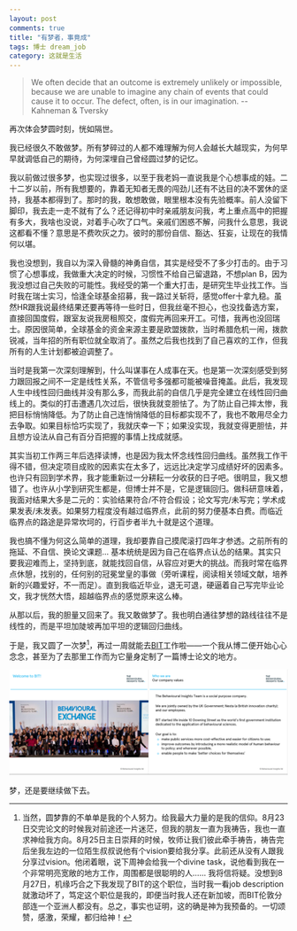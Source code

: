 ```yaml
---
layout: post
comments: true
title: "有梦者，事竟成"
tags: 博士 dream_job
category: 这就是生活
---
```


> We often decide that an outcome is extremely unlikely or impossible, because we are unable to imagine any chain of events that could cause it to occur. The defect, often, is in our imagination. -- Kahneman & Tversky

再次体会梦圆时刻，恍如隔世。

我已经很久不敢做梦。所有梦碎过的人都不难理解为何人会越长大越现实，为何早早就调低自己的期待，为何深埋自己曾经圆过梦的记忆。

我以前做过很多梦，也实现过很多，以至于我老妈一直说我是个心想事成的娃。二十二岁以前，所有我想要的，靠着无知者无畏的闯劲儿还有不达目的决不罢休的坚持，我基本都得到了。那时的我，敢想敢做，眼里根本没有先验概率。前人没留下脚印，我去走一走不就有了么？还记得初中时亲戚朋友问我，考上重点高中的把握有多大，我啥也没说，对着手心吹了口气。亲戚们困惑不解，问我什么意思，我说这都看不懂？意思是不费吹灰之力。彼时的那份自信、豁达、狂妄，让现在的我情何以堪。

我也没想到，我自以为深入骨髓的神勇自信，其实是经受不了多少打击的。由于习惯了心想事成，我做重大决定的时候，习惯性不给自己留退路，不想plan B，因为我没想过自己失败的可能性。我经受的第一个重大打击，是研究生毕业找工作。当时我在瑞士实习，恰逢全球基金招募，我一路过关斩将，感觉offer十拿九稳。虽然HR跟我说最终结果还要再等待一些时日，但我丝毫不担心，也没找备选方案，直接回国度假，跟室友说我房租照交，度假完再回来开工。可惜，我再也没回瑞士。原因很简单，全球基金的资金来源主要是欧盟拨款，当时希腊危机一闹，拨款锐减，当年招的所有职位就全取消了。虽然之后我也找到了自己喜欢的工作，但我所有的人生计划都被迫调整了。

当时是我第一次深刻理解到，什么叫谋事在人成事在天。也是第一次深刻感受到努力跟回报之间不一定是线性关系，不管信号多强都可能被噪音掩盖。此后，我发现人生中线性回归曲线并没有那么多，而我此前的自信几乎是完全建立在线性回归曲线上的。类似的打击遭遇几次过后，很快我就变胆怯了。为了防止自己摔太惨，我把目标悄悄降低。为了防止自己连悄悄降低的目标都实现不了，我也不敢用尽全力去争取。如果目标恰巧实现了，我就庆幸一下；如果没实现，我就变得更胆怯，并且想方设法从自己有百分百把握的事情上找成就感。

其实当初工作两三年后选择读博，也是因为我太怀念线性回归曲线。虽然我工作干得不错，但决定项目成败的因素实在太多了，远远比决定学习成绩好坏的因素多。也许只有回到学术界，我才能重新过一分耕耘一分收获的日子吧。很明显，我又想错了。也许从小学到研究生都是，但博士并不是，它是逻辑回归。做科研意味着，我面对结果大多是二元的：实验结果符合/不符合假设；论文写完/未写完；学术成果发表/未发表。如果努力程度没有越过临界点，此前的努力便基本白费。而临近临界点的路途是异常坎坷的，行百步者半九十就是这个道理。 

我也搞不懂为何这么简单的道理，我却要靠自己摸爬滚打四年才参透。之前所有的拖延、不自信、换论文课题... 基本统统是因为自己在临界点认怂的结果。其实只要我迎难而上，坚持到底，就能找回自信，从容应对更大的挑战。而我时常在临界点休憩，找别的，任何别的冠冕堂皇的事做（旁听课程，阅读相关领域文献，培养新的兴趣爱好，不一而足）。直到我临近毕业，退无可退，硬逼着自己写完毕业论文，我才恍然大悟，超越临界点的感觉原来这么棒。

从那以后，我的胆量又回来了。我又敢做梦了。我也明白通往梦想的路线往往不是线性的，而是平坦加陡坡再加平坦的逻辑回归曲线。

于是，我又圆了一次梦[^1]，再过一周就能去[BIT](https://bi.team)工作啦——一个我从博二便开始心心念念，甚至为了去那里工作而为它量身定制了一篇博士论文的地方。

![BIT](/images/BIT_intro.jpg)

梦，还是要继续做下去。

[^1]: 当然，圆梦靠的不单单是我的个人努力。给我最大力量的是我的信仰。8月23日交完论文的时候我对前途还一片迷茫，但我的朋友一直为我祷告，我也一直求神给我方向。8月25日主日崇拜的时候，牧师让我们彼此牵手祷告，祷告完后坐我左边的一位陌生叔叔说他有个vision要给我分享。此前还从没有人跟我分享过vision。他闭着眼，说下周神会给我一个divine task，说他看到我在一个非常明亮宽敞的地方工作，周围都是很聪明的人…… 我将信将疑。没想到8月27日，机缘巧合之下我发现了BIT的这个职位，当时我一看job description就激动坏了，笃定这个职位是我的，即便当时我人还在新加坡，而BIT伦敦分部连一个亚洲人都没有。总之，事实也证明，这的确是神为我预备的。一切颂赞，感激，荣耀，都归给神！






















